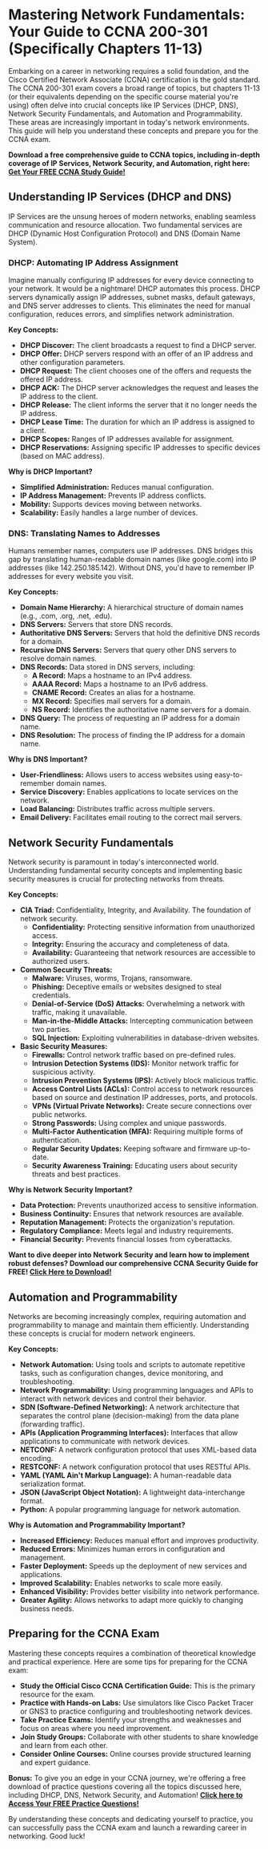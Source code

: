 # Mastering Network Fundamentals: Your Guide to CCNA 200-301 (Specifically Chapters 11-13)

Embarking on a career in networking requires a solid foundation, and the Cisco Certified Network Associate (CCNA) certification is the gold standard. The CCNA 200-301 exam covers a broad range of topics, but chapters 11-13 (or their equivalents depending on the specific course material you're using) often delve into crucial concepts like IP Services (DHCP, DNS), Network Security Fundamentals, and Automation and Programmability. These areas are increasingly important in today's network environments. This guide will help you understand these concepts and prepare you for the CCNA exam.

**Download a free comprehensive guide to CCNA topics, including in-depth coverage of IP Services, Network Security, and Automation, right here: [Get Your FREE CCNA Study Guide!](https://udemywork.com/ccna-11-13)**

## Understanding IP Services (DHCP and DNS)

IP Services are the unsung heroes of modern networks, enabling seamless communication and resource allocation. Two fundamental services are DHCP (Dynamic Host Configuration Protocol) and DNS (Domain Name System).

### DHCP: Automating IP Address Assignment

Imagine manually configuring IP addresses for every device connecting to your network. It would be a nightmare! DHCP automates this process. DHCP servers dynamically assign IP addresses, subnet masks, default gateways, and DNS server addresses to clients. This eliminates the need for manual configuration, reduces errors, and simplifies network administration.

**Key Concepts:**

*   **DHCP Discover:** The client broadcasts a request to find a DHCP server.
*   **DHCP Offer:** DHCP servers respond with an offer of an IP address and other configuration parameters.
*   **DHCP Request:** The client chooses one of the offers and requests the offered IP address.
*   **DHCP ACK:** The DHCP server acknowledges the request and leases the IP address to the client.
*   **DHCP Release:** The client informs the server that it no longer needs the IP address.
*   **DHCP Lease Time:** The duration for which an IP address is assigned to a client.
*   **DHCP Scopes:** Ranges of IP addresses available for assignment.
*   **DHCP Reservations:** Assigning specific IP addresses to specific devices (based on MAC address).

**Why is DHCP Important?**

*   **Simplified Administration:** Reduces manual configuration.
*   **IP Address Management:** Prevents IP address conflicts.
*   **Mobility:** Supports devices moving between networks.
*   **Scalability:** Easily handles a large number of devices.

### DNS: Translating Names to Addresses

Humans remember names, computers use IP addresses. DNS bridges this gap by translating human-readable domain names (like google.com) into IP addresses (like 142.250.185.142). Without DNS, you'd have to remember IP addresses for every website you visit.

**Key Concepts:**

*   **Domain Name Hierarchy:** A hierarchical structure of domain names (e.g., .com, .org, .net, .edu).
*   **DNS Servers:** Servers that store DNS records.
*   **Authoritative DNS Servers:** Servers that hold the definitive DNS records for a domain.
*   **Recursive DNS Servers:** Servers that query other DNS servers to resolve domain names.
*   **DNS Records:** Data stored in DNS servers, including:
    *   **A Record:** Maps a hostname to an IPv4 address.
    *   **AAAA Record:** Maps a hostname to an IPv6 address.
    *   **CNAME Record:** Creates an alias for a hostname.
    *   **MX Record:** Specifies mail servers for a domain.
    *   **NS Record:** Identifies the authoritative name servers for a domain.
*   **DNS Query:** The process of requesting an IP address for a domain name.
*   **DNS Resolution:** The process of finding the IP address for a domain name.

**Why is DNS Important?**

*   **User-Friendliness:** Allows users to access websites using easy-to-remember domain names.
*   **Service Discovery:** Enables applications to locate services on the network.
*   **Load Balancing:** Distributes traffic across multiple servers.
*   **Email Delivery:** Facilitates email routing to the correct mail servers.

## Network Security Fundamentals

Network security is paramount in today's interconnected world. Understanding fundamental security concepts and implementing basic security measures is crucial for protecting networks from threats.

**Key Concepts:**

*   **CIA Triad:** Confidentiality, Integrity, and Availability. The foundation of network security.
    *   **Confidentiality:** Protecting sensitive information from unauthorized access.
    *   **Integrity:** Ensuring the accuracy and completeness of data.
    *   **Availability:** Guaranteeing that network resources are accessible to authorized users.
*   **Common Security Threats:**
    *   **Malware:** Viruses, worms, Trojans, ransomware.
    *   **Phishing:** Deceptive emails or websites designed to steal credentials.
    *   **Denial-of-Service (DoS) Attacks:** Overwhelming a network with traffic, making it unavailable.
    *   **Man-in-the-Middle Attacks:** Intercepting communication between two parties.
    *   **SQL Injection:** Exploiting vulnerabilities in database-driven websites.
*   **Basic Security Measures:**
    *   **Firewalls:** Control network traffic based on pre-defined rules.
    *   **Intrusion Detection Systems (IDS):** Monitor network traffic for suspicious activity.
    *   **Intrusion Prevention Systems (IPS):** Actively block malicious traffic.
    *   **Access Control Lists (ACLs):** Control access to network resources based on source and destination IP addresses, ports, and protocols.
    *   **VPNs (Virtual Private Networks):** Create secure connections over public networks.
    *   **Strong Passwords:** Using complex and unique passwords.
    *   **Multi-Factor Authentication (MFA):** Requiring multiple forms of authentication.
    *   **Regular Security Updates:** Keeping software and firmware up-to-date.
    *   **Security Awareness Training:** Educating users about security threats and best practices.

**Why is Network Security Important?**

*   **Data Protection:** Prevents unauthorized access to sensitive information.
*   **Business Continuity:** Ensures that network resources are available.
*   **Reputation Management:** Protects the organization's reputation.
*   **Regulatory Compliance:** Meets legal and industry requirements.
*   **Financial Security:** Prevents financial losses from cyberattacks.

**Want to dive deeper into Network Security and learn how to implement robust defenses? Download our comprehensive CCNA Security Guide for FREE! [Click Here to Download!](https://udemywork.com/ccna-11-13)**

## Automation and Programmability

Networks are becoming increasingly complex, requiring automation and programmability to manage and maintain them efficiently.  Understanding these concepts is crucial for modern network engineers.

**Key Concepts:**

*   **Network Automation:** Using tools and scripts to automate repetitive tasks, such as configuration changes, device monitoring, and troubleshooting.
*   **Network Programmability:** Using programming languages and APIs to interact with network devices and control their behavior.
*   **SDN (Software-Defined Networking):** A network architecture that separates the control plane (decision-making) from the data plane (forwarding traffic).
*   **APIs (Application Programming Interfaces):** Interfaces that allow applications to communicate with network devices.
*   **NETCONF:** A network configuration protocol that uses XML-based data encoding.
*   **RESTCONF:** A network configuration protocol that uses RESTful APIs.
*   **YAML (YAML Ain't Markup Language):** A human-readable data serialization format.
*   **JSON (JavaScript Object Notation):** A lightweight data-interchange format.
*   **Python:** A popular programming language for network automation.

**Why is Automation and Programmability Important?**

*   **Increased Efficiency:** Reduces manual effort and improves productivity.
*   **Reduced Errors:** Minimizes human errors in configuration and management.
*   **Faster Deployment:** Speeds up the deployment of new services and applications.
*   **Improved Scalability:** Enables networks to scale more easily.
*   **Enhanced Visibility:** Provides better visibility into network performance.
*   **Greater Agility:** Allows networks to adapt more quickly to changing business needs.

## Preparing for the CCNA Exam

Mastering these concepts requires a combination of theoretical knowledge and practical experience. Here are some tips for preparing for the CCNA exam:

*   **Study the Official Cisco CCNA Certification Guide:** This is the primary resource for the exam.
*   **Practice with Hands-on Labs:** Use simulators like Cisco Packet Tracer or GNS3 to practice configuring and troubleshooting network devices.
*   **Take Practice Exams:** Identify your strengths and weaknesses and focus on areas where you need improvement.
*   **Join Study Groups:** Collaborate with other students to share knowledge and learn from each other.
*   **Consider Online Courses:** Online courses provide structured learning and expert guidance.

**Bonus:** To give you an edge in your CCNA journey, we're offering a free download of practice questions covering all the topics discussed here, including DHCP, DNS, Network Security, and Automation!  **[Click here to Access Your FREE Practice Questions!](https://udemywork.com/ccna-11-13)**

By understanding these concepts and dedicating yourself to practice, you can successfully pass the CCNA exam and launch a rewarding career in networking. Good luck!
